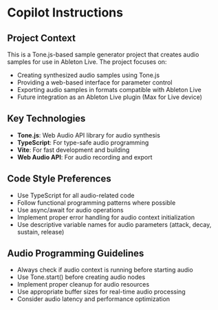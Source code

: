 # Copilot Instructions

<!-- Use this file to provide workspace-specific custom instructions to Copilot. For more details, visit https://code.visualstudio.com/docs/copilot/copilot-customization#_use-a-githubcopilotinstructionsmd-file -->

## Project Context

This is a Tone.js-based sample generator project that creates audio samples for use in Ableton Live. The project focuses on:

- Creating synthesized audio samples using Tone.js
- Providing a web-based interface for parameter control
- Exporting audio samples in formats compatible with Ableton Live
- Future integration as an Ableton Live plugin (Max for Live device)

## Key Technologies

- **Tone.js**: Web Audio API library for audio synthesis
- **TypeScript**: For type-safe audio programming
- **Vite**: For fast development and building
- **Web Audio API**: For audio recording and export

## Code Style Preferences

- Use TypeScript for all audio-related code
- Follow functional programming patterns where possible
- Use async/await for audio operations
- Implement proper error handling for audio context initialization
- Use descriptive variable names for audio parameters (attack, decay, sustain, release)

## Audio Programming Guidelines

- Always check if audio context is running before starting audio
- Use Tone.start() before creating audio nodes
- Implement proper cleanup for audio resources
- Use appropriate buffer sizes for real-time audio processing
- Consider audio latency and performance optimization
